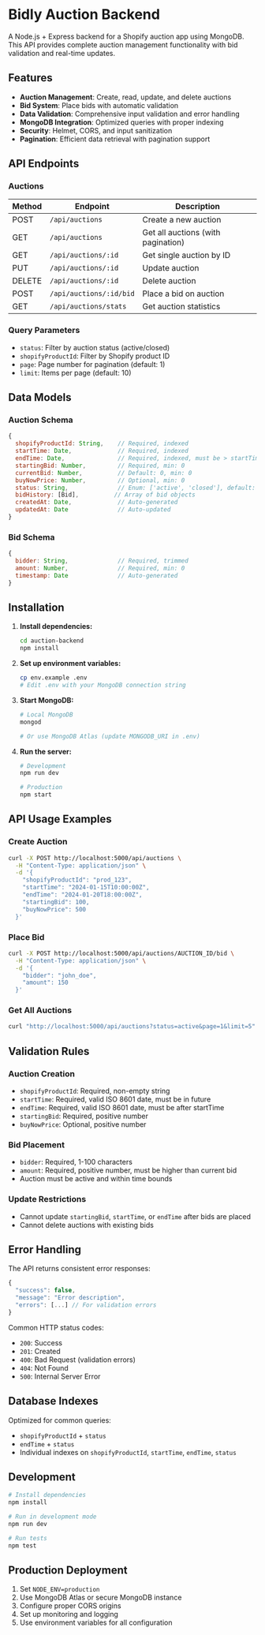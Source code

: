 # Bidly Auction Backend

A Node.js + Express backend for a Shopify auction app using MongoDB. This API provides complete auction management functionality with bid validation and real-time updates.

## Features

- **Auction Management**: Create, read, update, and delete auctions
- **Bid System**: Place bids with automatic validation
- **Data Validation**: Comprehensive input validation and error handling
- **MongoDB Integration**: Optimized queries with proper indexing
- **Security**: Helmet, CORS, and input sanitization
- **Pagination**: Efficient data retrieval with pagination support

## API Endpoints

### Auctions

| Method | Endpoint | Description |
|--------|----------|-------------|
| POST | `/api/auctions` | Create a new auction |
| GET | `/api/auctions` | Get all auctions (with pagination) |
| GET | `/api/auctions/:id` | Get single auction by ID |
| PUT | `/api/auctions/:id` | Update auction |
| DELETE | `/api/auctions/:id` | Delete auction |
| POST | `/api/auctions/:id/bid` | Place a bid on auction |
| GET | `/api/auctions/stats` | Get auction statistics |

### Query Parameters

- `status`: Filter by auction status (active/closed)
- `shopifyProductId`: Filter by Shopify product ID
- `page`: Page number for pagination (default: 1)
- `limit`: Items per page (default: 10)

## Data Models

### Auction Schema

```javascript
{
  shopifyProductId: String,    // Required, indexed
  startTime: Date,             // Required, indexed
  endTime: Date,               // Required, indexed, must be > startTime
  startingBid: Number,         // Required, min: 0
  currentBid: Number,          // Default: 0, min: 0
  buyNowPrice: Number,         // Optional, min: 0
  status: String,              // Enum: ['active', 'closed'], default: 'active'
  bidHistory: [Bid],          // Array of bid objects
  createdAt: Date,             // Auto-generated
  updatedAt: Date              // Auto-updated
}
```

### Bid Schema

```javascript
{
  bidder: String,              // Required, trimmed
  amount: Number,              // Required, min: 0
  timestamp: Date              // Auto-generated
}
```

## Installation

1. **Install dependencies:**
   ```bash
   cd auction-backend
   npm install
   ```

2. **Set up environment variables:**
   ```bash
   cp env.example .env
   # Edit .env with your MongoDB connection string
   ```

3. **Start MongoDB:**
   ```bash
   # Local MongoDB
   mongod
   
   # Or use MongoDB Atlas (update MONGODB_URI in .env)
   ```

4. **Run the server:**
   ```bash
   # Development
   npm run dev
   
   # Production
   npm start
   ```

## API Usage Examples

### Create Auction

```bash
curl -X POST http://localhost:5000/api/auctions \
  -H "Content-Type: application/json" \
  -d '{
    "shopifyProductId": "prod_123",
    "startTime": "2024-01-15T10:00:00Z",
    "endTime": "2024-01-20T18:00:00Z",
    "startingBid": 100,
    "buyNowPrice": 500
  }'
```

### Place Bid

```bash
curl -X POST http://localhost:5000/api/auctions/AUCTION_ID/bid \
  -H "Content-Type: application/json" \
  -d '{
    "bidder": "john_doe",
    "amount": 150
  }'
```

### Get All Auctions

```bash
curl "http://localhost:5000/api/auctions?status=active&page=1&limit=5"
```

## Validation Rules

### Auction Creation
- `shopifyProductId`: Required, non-empty string
- `startTime`: Required, valid ISO 8601 date, must be in future
- `endTime`: Required, valid ISO 8601 date, must be after startTime
- `startingBid`: Required, positive number
- `buyNowPrice`: Optional, positive number

### Bid Placement
- `bidder`: Required, 1-100 characters
- `amount`: Required, positive number, must be higher than current bid
- Auction must be active and within time bounds

### Update Restrictions
- Cannot update `startingBid`, `startTime`, or `endTime` after bids are placed
- Cannot delete auctions with existing bids

## Error Handling

The API returns consistent error responses:

```javascript
{
  "success": false,
  "message": "Error description",
  "errors": [...] // For validation errors
}
```

Common HTTP status codes:
- `200`: Success
- `201`: Created
- `400`: Bad Request (validation errors)
- `404`: Not Found
- `500`: Internal Server Error

## Database Indexes

Optimized for common queries:
- `shopifyProductId` + `status`
- `endTime` + `status`
- Individual indexes on `shopifyProductId`, `startTime`, `endTime`, `status`

## Development

```bash
# Install dependencies
npm install

# Run in development mode
npm run dev

# Run tests
npm test
```

## Production Deployment

1. Set `NODE_ENV=production`
2. Use MongoDB Atlas or secure MongoDB instance
3. Configure proper CORS origins
4. Set up monitoring and logging
5. Use environment variables for all configuration
